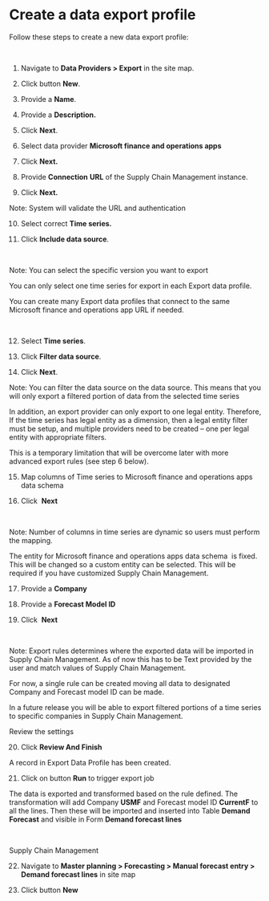 ﻿# Create a data export profile

Follow these steps to create a new data export profile:

   

1.  Navigate to **Data Providers &gt; Export** in the site map.

<!-- -->

2.  Click button **New**.

<!-- -->

3.  Provide a **Name**. 

<!-- -->

4.  Provide a **Description.** 

<!-- -->

5.  Click **Next**.

<!-- -->

6.  Select data provider **Microsoft finance and operations apps** 

<!-- -->

7.  Click **Next.** 

<!-- -->

8.  Provide **Connection** **URL** of the Supply Chain Management instance.  

<!-- -->

9.  Click **Next.**

Note: System will validate the URL and authentication

10. Select correct **Time series.**  

<!-- -->

11. Click **Include data source**.

 

Note: You can select the specific version you want to export

You can only select one time series for export in each Export data profile.

You can create many Export data profiles that connect to the same Microsoft finance and operations app URL if needed.

  

12. Select **Time series**.

<!-- -->

13. Click **Filter data source**.

<!-- -->

14. Click **Next**.

Note: You can filter the data source on the data source. This means that you will only export a filtered portion of data from the selected time series

In addition, an export provider can only export to one legal entity. Therefore, If the time series has legal entity as a dimension, then a legal entity filter must be setup, and multiple providers need to be created – one per legal entity with appropriate filters.

This is a temporary limitation that will be overcome later with more advanced export rules (see step 6 below).

15. Map columns of Time series to Microsoft finance and operations apps data schema   

<!-- -->

16. Click  **Next** 

 

Note: Number of columns in time series are dynamic so users must perform the mapping.

The entity for Microsoft finance and operations apps data schema  is fixed. This will be changed so a custom entity can be selected. This will be required if you have customized Supply Chain Management.

17. Provide a **Company** 

<!-- -->

18. Provide a **Forecast Model ID**   

<!-- -->

19. Click  **Next** 

 

Note: Export rules determines where the exported data will be imported in Supply Chain Management. As of now this has to be Text provided by the user and match values of Supply Chain Management.

For now, a single rule can be created moving all data to designated Company and Forecast model ID can be made.

In a future release you will be able to export filtered portions of a time series to specific companies in Supply Chain Management.

Review the settings

20. Click **Review And Finish**  

A record in Export Data Profile has been created.

21. Click on button **Run** to trigger export job 

The data is exported and transformed based on the rule defined. The transformation will add Company **USMF** and Forecast model ID **CurrentF** to all the lines. Then these will be imported and inserted into Table **Demand Forecast** and visible in Form **Demand forecast lines**

 

Supply Chain Management

22. Navigate to **Master planning &gt; Forecasting &gt; Manual forecast entry &gt; Demand forecast lines** in site map 

<!-- -->

23. Click button **New** 
